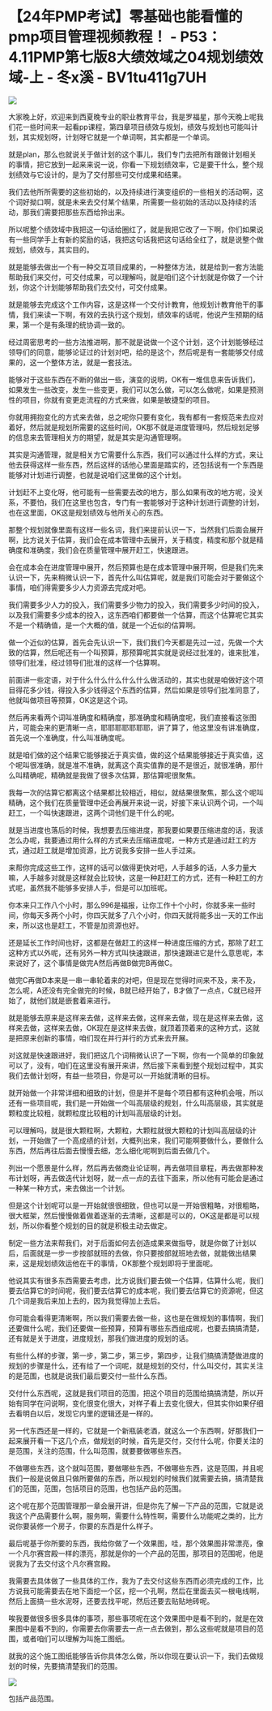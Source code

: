 # 【24年PMP考试】零基础也能看懂的pmp项目管理视频教程！ - P53：4.11PMP第七版8大绩效域之04规划绩效域-上 - 冬x溪 - BV1tu411g7UH

![](img/641a0c3d27efd7243ed8ecef501942ec_0.png)

大家晚上好，欢迎来到西夏晚专业的职业教育平台，我是罗福星，那今天晚上呢我们花一些时间来一起看pp课程，第四章项目绩效与规划，绩效与规划也可能叫计划，其实规划呀，计划呀它就是一个单词啊，其实都是一个单词。

就是plan，那么也就说关于做计划的这个事儿，我们专门去把所有跟做计划相关的事情，把它放到一起来来说一说，你看一下规划绩效率，它是要干什么，整个规划绩效与它设计的，是为了交付那些可交付成果和结果。

我们去他所所需要的这些初始的，以及持续进行演变组织的一些相关的活动啊，这个词好拗口啊，就是未来去交付某个结果，所需要一些初始的活动以及持续的活动，那我们需要把那些东西给拎出来。

所以呢整个绩效域中我把这一句话给圈红了，就是我把它改了一下啊，你们如果说有一些同学手上有新的奖励的话，我把这句话我把这句话给全红了，就是说整个做规划，绩效与，其实目的。

就是能够去做出一个有一种交互项目成果的，一种整体方法，就是给到一套方法能帮助我们来交付，可交付成果，可以理解吗，就是咱们这个计划就是你做了一个计划，你这个计划能够帮助我们去交付，可交付成果。

就是能够去完成这个工作内容，这是这样一个交付计教育，他规划计教育他干的事情，我们来读一下啊，有效的去执行这个规划，绩效率的话呢，他说产生预期的结果，第一个是有条理的统协调一致的。

经过周密思考的一些方法推进啊，那不就是说做一个这个计划，这个计划能够经过领导们的同意，能够论证过的计划对吧，给的是这个，然后呢是有一套能够交付成果的，这一个整体方法，就是一套技法。

能够对于这些东西在不断的做出一些，演变的说明，OK有一堆信息来告诉我们，如果发生一些改变，发生一些变更，我们可以怎么做，可以怎么做呢，如果是预测性的项目，你就有变更走流程的方式来做，如果是敏捷型的项目。

你就用拥抱变化的方式来去做，总之呢你只要有变化，我有都有一套规范来去应对着好，然后就是规划所需要的这些时间，OK那不就是进度管理吗，然后规划足够的信息来去管理相关方的期望，就是其实是沟通管理啊。

其实是沟通管理，就是相关方它需要什么东西，我们可以通过什么样的方式，来让他去获得这样一些东西，然后这样的话他心里面是踏实的，还包括说有一个东西是能够对计划进行调整，也就是说咱们这里做的这个计划。

计划赶不上变化呀，他可能有一些需要去改的地方，那么如果有改的地方呢，没关系，不要怕，我们在这里也包含，专门有一套能够对于这种计划进行调整的计划，也在这里面，OK这是规划绩效与他所关心的东西。

那整个规划就像里面有这样一些名词，我们来提前认识一下，当然我们后面会展开啊，比方说关于估算，我们会在成本管理中去展开，关于精度，精度和那个就是精确度和准确度，我们会在质量管理中展开赶工，快速跟进。

会在成本会在进度管理中展开，然后预算也是在成本管理中展开啊，但是我们先来认识一下，先来稍微认识一下，首先什么叫估算呢，就是我们可能会对于要做这个事情，咱们得需要多少人力资源去完成对吧。

我们需要多少人力的投入，我们需要多少物力的投入，我们需要多少时间的投入，以及我们需要多少成本的投入，这东西咱们都要做一个估算，而这个估算呢它其实不是一个精确值，是一个大概的值，就是一个近似的估算啊。

做一个近似的估算，首先会先认识一下，我们我们今天都是先过一过，先做一个大致的估算，然后呢还有一个叫预算，那预算呢其实就是说经过批准的，谁来批准，领导们批准，经过领导们批准的这样一个估算啊。

前面讲一些定语，对于什么什么什么什么什么做活动的，其实也就是咱做好这个项目得花多少钱，得投入多少钱得这个东西的估算，然后如果是领导们批准同意了，他就叫做项目等预算，OK这是这个词。

然后再来看两个词叫准确度和精确度，那准确度和精确度呢，我们直接看这张图片，可能会来的更清晰一点，耶耶耶耶耶耶耶，讲了算了，他这里没有讲准确度，首先说一个准确度，什么叫准确度呢。

就是咱们做的这个结果它能够接近于真实值，做的这个结果能够接近于真实值，这个呢叫很准确，就是准不准确，就离这个真实值靠的是不是很近，就很准确，那什么叫精确呢，精确就是我做了很多次估算，那估算呢很聚焦。

我每一次的估算它都离这个结果都比较相近，相似，就结果很聚焦，那么这个呢叫精确，这个我们在质量管理中还会再展开来说一说，好接下来认识两个词，一个叫赶工，一个叫快速跟进，这两个词他们是干什么的呢。

就是当进度也落后的时候，我想要去压缩进度，那我要如果要压缩进度的话，我该怎么办呢，我要通过用什么样的方式来去压缩进度呢，一种方式是通过赶工的方式，通过赶工就是增加资源，比方说我多安排一些人手过来。

来帮你完成这些工作，这样的话可以做得更快对吧，人手越多的话，人多力量大嘛，人手越多对就是这样就会比较快，这是一种赶赶工的方式，还有一种赶工的方式呢，虽然我不能够多安排人手，但是可以加班呢。

你本来只工作八个小时，那么996是福报，让你工作十个小时，你就多来一些时间，你每天多两个小时，你四天就多了八个小时，你四天就将能多出一天的工作出来，所以这也是赶工，不管是加资源也好。

还是延长工作时间也好，这都是在做赶工的这样一种进度压缩的方式，那除了赶工这种方式以外呢，还有另外一种方式叫快速跟进，那快速跟进它是什么意思呢，本来说好了，这个事情是做完A然后再做B做完B再做C。

做完C再做D本来是一串一串轮着来的对吧，但是现在觉得时间来不及，来不及，怎么呢，A还没有完全做完的时候，B就已经开始了，B才做了一点点，C就已经开始了，就他们就是嵌套着来进行。

就是能够去原来是这样来去做，这样来去做，这样来去做，现在是这样来去做，这样来去做，这样来去做，OK现在是这样来去做，就顶着顶着来的这种方式，这就是把原来创新的事情，咱们现在并行并行的方式来去开展。

对这就是快速跟进好，我们把这几个词稍微认识了一下啊，你有一个简单的印象就可以了，没有，咱们在这里没有展开来讲，然后接下来看到整个规划过程中，其实我们去做计划呀，有益一些项目，你是可以一开始就清晰的目标。

就开始做一个非常详细和细致的计划，但是并不是每个项目都有这种机会哦，所以还有一些项目呢，我们是一开始做一个叫高层级的规划，什么叫高层级，其实就是颗粒度比较粗，就颗粒度比较粗的计划叫高层级的计划。

可以理解吗，就是很大颗粒啊，大颗粒，大颗粒就很大颗粒的计划叫高层级的计划，一开始做了一个高成绩的计划，大概列出来，我们可能啊要做什么，要做什么东西，然后再往后面去慢慢去细，怎么细化呢啊到后面去做几个。

列出一个愿景是什么样，然后再去做商业论证啊，再去做项目章程，再去做那种发布计划呀，再去做迭代计划呀，就一点一点的去往下面来，所以他有可能会是通过一种某一种方式，来去做出一个计划。

但是这个计划呢可以是一开始就很很细致，但也可以是一开始很粗略，对很粗略，很大框架，然后慢慢做着做着逐渐的去清晰，这都是可以的，OK这是都是可以规划，所以你看整个规划的目的就是积极主动去做定。

制定一些方法来帮我们，对于后面如何去创造成果来做指导，就是你做了计划以后，后面就是一步一步按部就班的去做，你只要按部就班地去做，就能做出结果来，这是规划绩效运他在干的事情，OK那整个规划即将于里面呢。

他说其实有很多东西需要去考虑，比方说我们要去做一个估算，估算什么呢，我们要去估算它的时间呢，我们要去估算它的成本呢，我们要去估算它的资源呢，但这几个词是我后来加上去的，因为我觉得加上去后。

你可能会看得更清晰啊，所以我们需要去做一些，这也是在做规划的事情啊，我们还要做什么呢，我们还要做一些预算，预算有哪些东西组成呢，也要去搞搞清楚，还有就是关于进度，进度规划，那我们做进度的规划的话。

有些什么样的步骤，第一步，第二步，第三步，第四步，让我们搞搞清楚做进度的规划的步骤是什么，还有给了一个词呢，就是规划的交付，什么叫交付，其实关注的是范围，也就是说我们最后要交付一些什么东西。

交付什么东西呢，这就是我们项目的范围，把这个项目的范围给搞搞清楚，所以开始有同学在问说啊，变化很变化很大，对样子看上去变化很大，但其实你如果仔细去看明白以后，发现它内里的逻辑还是一样的。

另一代东西还是一样的，它就是一个新瓶装老酒，就这么一个东西啊，好那我们一起来展开看一下这几个点，做规划的时候，首先是交付，交付什么呢，你要关注的是范围，关注的范围，什么叫范围，就要要做哪些东西。

不做哪些东西，这个就叫范围，要做哪些东西，不做哪些东西，这是范围，并且呢我们一般是说做且只做所要做的东西，所以规划的时候我们就需要去搞，搞清楚我们的范围，范围，包括项目的范围，也包括产品的范围。

这个呢在那个范围管理那一章会展开讲，但是你先了解一下产品的范围，它就是说我这个产品需要什么啊，服务啊，需要什么特性啊，需要什么功能呢之类的，比方说你要装修一个房子，你要的东西是什么样子。

最后呢基于你所要的东西，我给你做了一个效果图，哇，那个效果图非常漂亮，像一个凡尔赛宫殿一样的漂亮，那就是你的一个产品的范围，那项目的范围呢，他是说我为了去交付这个凡尔赛宫殿。

我需要去具体做了一些具体的工作，我为了去交付这些东西而必须完成的工作，比方说我可能需要去在地下面挖一个区，挖一个孔啊，然后在里面去买一根电线啊，然后上面搞一些水泥呀，还要去找平呢，然后还要去贴贴地砖呢。

唉我要做很多很多具体的事项，那些事项呢在这个效果图中是看不到的，就是在效果图中是看不到的，你需要去你需要去一点一点去做到，那么这些呢就是项目的范围，或者咱们可以理解为叫施工图纸。

就我的这个施工图纸能够告诉你具体怎么做，所以你现在要认识一下，我们去做规划的时候，先要搞清楚我们的范围。



![](img/641a0c3d27efd7243ed8ecef501942ec_2.png)

包括产品范围。